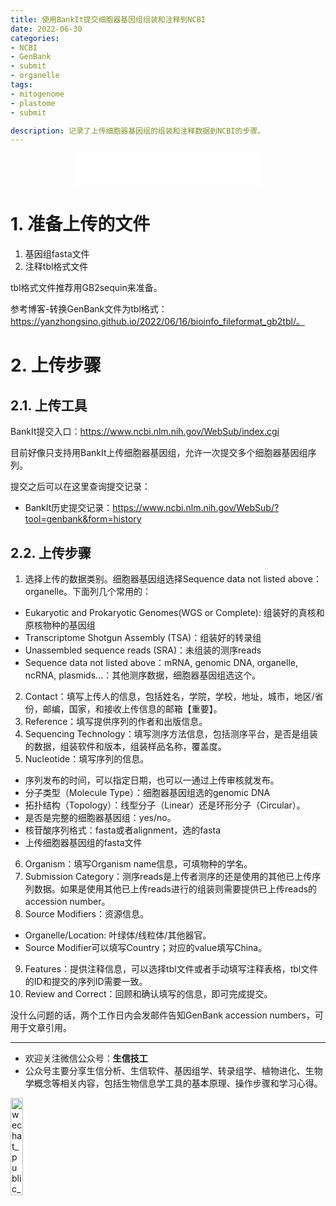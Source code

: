 ```yaml
---
title: 使用BankIt提交细胞器基因组组装和注释到NCBI
date: 2022-06-30
categories: 
- NCBI
- GenBank
- submit
- organelle
tags:
- mitogenome
- plastome
- submit

description: 记录了上传细胞器基因组的组装和注释数据到NCBI的步骤。
---
```


<div align="middle"><iframe frameborder="no" border="0" marginwidth="0" marginheight="0" width=298 height=52 src="//music.163.com/outchain/player?type=2&id=509092165&auto=1&height=32"></iframe></div>

# 1. 准备上传的文件
1. 基因组fasta文件
2. 注释tbl格式文件

tbl格式文件推荐用GB2sequin来准备。

参考博客-转换GenBank文件为tbl格式：https://yanzhongsino.github.io/2022/06/16/bioinfo_fileformat_gb2tbl/。

# 2. 上传步骤
## 2.1. 上传工具
BankIt提交入口：https://www.ncbi.nlm.nih.gov/WebSub/index.cgi

目前好像只支持用BankIt上传细胞器基因组，允许一次提交多个细胞器基因组序列。

提交之后可以在这里查询提交记录：
- BankIt历史提交记录：https://www.ncbi.nlm.nih.gov/WebSub/?tool=genbank&form=history

## 2.2. 上传步骤
1. 选择上传的数据类别。细胞器基因组选择Sequence data not listed above：organelle。下面列几个常用的：
- Eukaryotic and Prokaryotic Genomes(WGS or Complete): 组装好的真核和原核物种的基因组
- Transcriptome Shotgun Assembly (TSA)：组装好的转录组
- Unassembled sequence reads (SRA)：未组装的测序reads
- Sequence data not listed above：mRNA, genomic DNA, organelle, ncRNA, plasmids...：其他测序数据，细胞器基因组选这个。
2. Contact：填写上传人的信息，包括姓名，学院，学校，地址，城市，地区/省份，邮编，国家，和接收上传信息的邮箱【重要】。
3. Reference：填写提供序列的作者和出版信息。
4. Sequencing Technology：填写测序方法信息，包括测序平台，是否是组装的数据，组装软件和版本，组装样品名称，覆盖度。
5. Nucleotide：填写序列的信息。
- 序列发布的时间，可以指定日期，也可以一通过上传审核就发布。
- 分子类型（Molecule Type）：细胞器基因组选的genomic DNA
- 拓扑结构（Topology）：线型分子（Linear）还是环形分子（Circular）。
- 是否是完整的细胞器基因组：yes/no。
- 核苷酸序列格式：fasta或者alignment，选的fasta
- 上传细胞器基因组的fasta文件
6. Organism：填写Organism name信息，可填物种的学名。
7. Submission Category：测序reads是上传者测序的还是使用的其他已上传序列数据。如果是使用其他已上传reads进行的组装则需要提供已上传reads的accession number。
8. Source Modifiers：资源信息。
- Organelle/Location: 叶绿体/线粒体/其他器官。
- Source Modifier可以填写Country；对应的value填写China。
9.  Features：提供注释信息，可以选择tbl文件或者手动填写注释表格，tbl文件的ID和提交的序列ID需要一致。
10. Review and Correct：回顾和确认填写的信息，即可完成提交。

没什么问题的话，两个工作日内会发邮件告知GenBank accession numbers，可用于文章引用。

-------

- 欢迎关注微信公众号：**生信技工**
- 公众号主要分享生信分析、生信软件、基因组学、转录组学、植物进化、生物学概念等相关内容，包括生物信息学工具的基本原理、操作步骤和学习心得。

<img src="https://github.com/yanzhongsino/yanzhongsino.github.io/blob/hexo/source/wechat/Wechat_public_qrcode.jpg?raw=true" width=20% title="wechat_public_QRcode.png" align=center/>